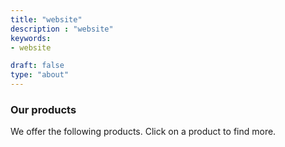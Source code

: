```yaml
---
title: "website"
description : "website" 
keywords:
- website

draft: false
type: "about"
---
```


### Our products

We offer the following products. Click on a product to find more.